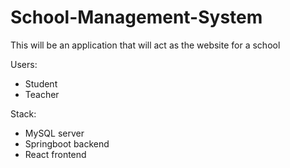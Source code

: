 # School-Management-System

This will be an application that will act as the website for a school

Users: 
- Student
- Teacher

Stack: 
- MySQL server
- Springboot backend
- React frontend